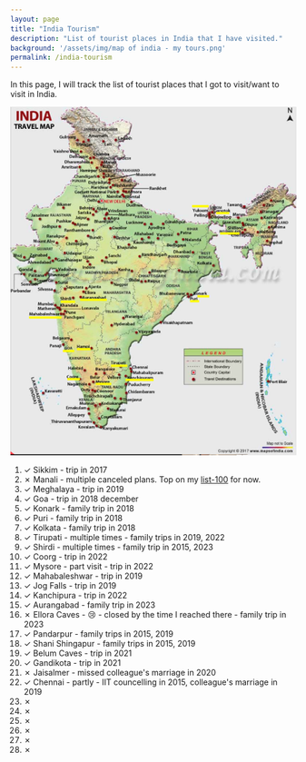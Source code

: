 ```yaml
---
layout: page
title: "India Tourism"
description: "List of tourist places in India that I have visited."
background: '/assets/img/map of india - my tours.png'
permalink: /india-tourism
---
```


In this page, I will track the list of tourist places that I got to visit/want to visit in India. 

<img src="/assets/img/map of india - my tours.png" alt="list of tourist places I have visited in India">

1. ✓ Sikkim - trip in 2017
1. ✗ Manali - multiple canceled plans. Top on my <a href="/list-100" title="list of 100 things to do" target="_blank">list-100</a> for now.
1. ✓ Meghalaya - trip in 2019
1. ✓ Goa - trip in 2018 december
1. ✓ Konark - family trip in 2018
1. ✓ Puri - family trip in 2018
1. ✓ Kolkata - family trip in 2018
1. ✓ Tirupati - multiple times - family trips in 2019, 2022
1. ✓ Shirdi - multiple times - family trip in 2015, 2023
1. ✓ Coorg - trip in 2022
1. ✓ Mysore - part visit - trip in 2022
1. ✓ Mahabaleshwar - trip in 2019
1. ✓ Jog Falls - trip in 2019
1. ✓ Kanchipura - trip in 2022
1. ✓ Aurangabad - family trip in 2023
1. ✗ Ellora Caves - 😢 - closed by the time I reached there - family trip in 2023
1. ✓ Pandarpur - family trips in 2015, 2019
1. ✓ Shani Shingapur - family trips in 2015, 2019
1. ✓ Belum Caves - trip in 2021
1. ✓ Gandikota - trip in 2021
1. ✗ Jaisalmer - missed colleague's marriage in 2020
1. ✓ Chennai - partly - IIT councelling in 2015, colleague's marriage in 2019
1. ✗ 
1. ✗ 
1. ✗ 
1. ✗ 
1. ✗ 
1. ✗ 